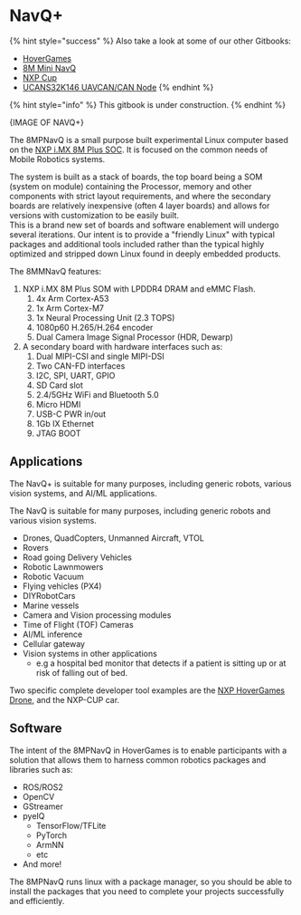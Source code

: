 # NavQ+

{% hint style="success" %}
Also take a look at some of our other Gitbooks:

* [HoverGames](https://app.gitbook.com/o/-L9GLsni4p7csCR7QCJ8/s/-L9GLtb-Tz\_XaKbQu-Al/)
* [8M Mini NavQ](https://app.gitbook.com/o/-L9GLsni4p7csCR7QCJ8/s/-M-CCnxDe4dTvAz3QmDw/)
* [NXP Cup](https://app.gitbook.com/o/-L9GLsni4p7csCR7QCJ8/s/-L9GLtaxrQtBdBRsFIJB/)
* [UCANS32K146 UAVCAN/CAN Node](https://app.gitbook.com/o/-L9GLsni4p7csCR7QCJ8/s/-M7FJ\_hQKd8L0MNgduui/)
{% endhint %}

{% hint style="info" %}
This gitbook is under construction.
{% endhint %}

{IMAGE OF NAVQ+}

The 8MPNavQ is a small purpose built experimental Linux computer based on the [NXP i.MX 8M Plus SOC](https://www.nxp.com/products/processors-and-microcontrollers/arm-processors/i-mx-applications-processors/i-mx-8-processors/i-mx-8m-plus-arm-cortex-a53-machine-learning-vision-multimedia-and-industrial-iot:IMX8MPLUS). It is focused on the common needs of Mobile Robotics systems.

The system is built as a stack of boards, the top board being a SOM (system on module) containing the Processor, memory and other components with strict layout requirements, and where the secondary boards are relatively inexpensive (often 4 layer boards) and allows for versions with customization to be easily built.\
This is a brand new set of boards and software enablement will undergo several iterations. Our intent is to provide a "friendly Linux" with typical packages and additional tools included rather than the typical highly optimized and stripped down Linux found in deeply embedded products.

The 8MMNavQ features:

1. NXP i.MX 8M Plus SOM with LPDDR4 DRAM and eMMC Flash.
   1. 4x Arm Cortex-A53
   2. 1x Arm Cortex-M7
   3. 1x Neural Processing Unit (2.3 TOPS)
   4. 1080p60 H.265/H.264 encoder
   5. Dual Camera Image Signal Processor (HDR, Dewarp)
2. A secondary board with hardware interfaces such as:
   1. Dual MIPI-CSI and single MIPI-DSI
   2. Two CAN-FD interfaces
   3. I2C, SPI, UART, GPIO
   4. SD Card slot
   5. 2.4/5GHz WiFi and Bluetooth 5.0
   6. Micro HDMI
   7. USB-C PWR in/out
   8. 1Gb IX Ethernet
   9. JTAG BOOT

## Applications

The NavQ+ is suitable for many purposes, including generic robots, various vision systems, and AI/ML applications.

The NavQ is suitable for many purposes, including generic robots and various vision systems.

* Drones, QuadCopters, Unmanned Aircraft, VTOL
* Rovers
* Road going Delivery Vehicles
* Robotic Lawnmowers
* Robotic Vacuum
* Flying vehicles (PX4)
* DIYRobotCars
* Marine vessels
* Camera and Vision processing modules
* Time of Flight (TOF) Cameras
* AI/ML inference
* Cellular gateway
* Vision systems in other applications
  * e.g a hospital bed monitor that detects if a patient is sitting up or at risk of falling out of bed.

Two specific complete developer tool examples are the [NXP HoverGames Drone](https://nxp.gitbook.io/hovergames), and the NXP-CUP car.

## Software

The intent of the 8MPNavQ in HoverGames is to enable participants with a solution that allows them to harness common robotics packages and libraries such as:

* ROS/ROS2
* OpenCV
* GStreamer
* pyeIQ
  * TensorFlow/TFLite
  * PyTorch
  * ArmNN
  * etc
* And more!

The 8MPNavQ runs linux with a package manager, so you should be able to install the packages that you need to complete your projects successfully and efficiently.
